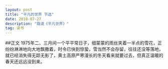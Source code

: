 ```yaml
---
layout: post
title: "平凡的世界 节选"
date: 2018-07-27
description: "路遥《平凡世界》"
tag: 读书
---
```

##正文
1975年二、三月间一个平平常日子，细蒙蒙的雨丝夹着一半点的雪花，正纷纷淋淋地向大地飘撒着，时令已快到惊蛰，雪当然不会存留，往往还没等落地，就已经消失得无踪无影了，黄土高原严寒漫长的冬天看来就要过去，但真正温暖的春天还远远没到来。
